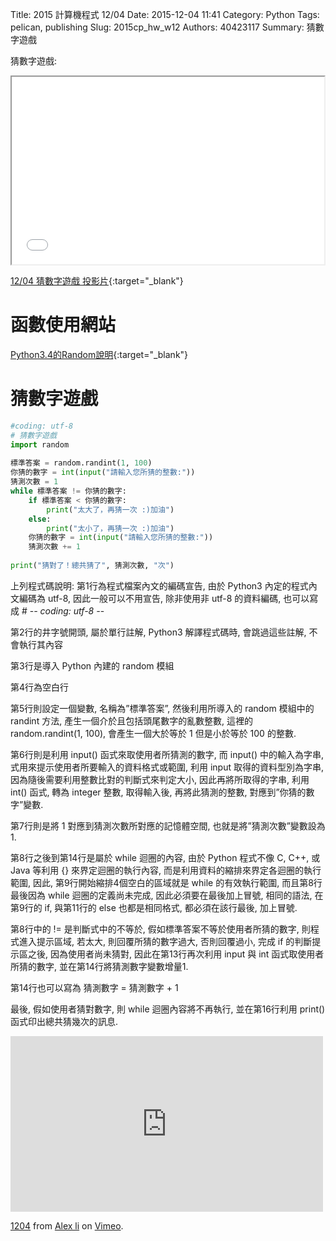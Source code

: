 Title: 2015 計算機程式 12/04
Date: 2015-12-04 11:41
Category: Python
Tags: pelican, publishing
Slug: 2015cp_hw_w12
Authors: 40423117
Summary: 猜數字遊戲

猜數字遊戲:

<iframe src="40423117_cp_w12_p.html" width="500" height="300"></iframe>

[12/04 猜數字遊戲 投影片](40423117_cp_w12_p.html){:target="_blank"}

函數使用網站
==========
[Python3.4的Random說明](https://docs.python.org/3/library/random.html){:target="_blank"}

猜數字遊戲
==========

~~~python
#coding: utf-8
# 猜數字遊戲
import random
   
標準答案 = random.randint(1, 100)
你猜的數字 = int(input("請輸入您所猜的整數:"))
猜測次數 = 1
while 標準答案 != 你猜的數字:
    if 標準答案 < 你猜的數字:
        print("太大了，再猜一次 :)加油")
    else:
        print("太小了，再猜一次 :)加油")
    你猜的數字 = int(input("請輸入您所猜的整數:"))
    猜測次數 += 1
   
print("猜對了！總共猜了", 猜測次數, "次")
~~~

上列程式碼說明:
第1行為程式檔案內文的編碼宣告, 由於 Python3 內定的程式內文編碼為 utf-8, 因此一般可以不用宣告, 除非使用非 utf-8 的資料編碼, 也可以寫成 # -*- coding: utf-8 -*-

第2行的井字號開頭, 屬於單行註解, Python3 解譯程式碼時, 會跳過這些註解, 不會執行其內容

第3行是導入 Python 內建的 random 模組

第4行為空白行

第5行則設定一個變數, 名稱為”標準答案”, 然後利用所導入的 random 模組中的 randint 方法, 產生一個介於且包括頭尾數字的亂數整數, 這裡的 random.randint(1, 100), 會產生一個大於等於 1 但是小於等於 100 的整數.

第6行則是利用 input() 函式來取使用者所猜測的數字, 而 input() 中的輸入為字串, 式用來提示使用者所要輸入的資料格式或範圍, 利用 input 取得的資料型別為字串, 因為隨後需要利用整數比對的判斷式來判定大小, 因此再將所取得的字串, 利用 int() 函式, 轉為 integer 整數, 取得輸入後, 再將此猜測的整數, 對應到”你猜的數字”變數.

第7行則是將 1 對應到猜測次數所對應的記憶體空間, 也就是將”猜測次數”變數設為 1.

第8行之後到第14行是屬於 while 迴圈的內容, 由於 Python 程式不像 C, C++, 或 Java 等利用 {} 來界定迴圈的執行內容, 而是利用資料的縮排來界定各迴圈的執行範圍, 因此, 第9行開始縮排4個空白的區域就是 while 的有效執行範圍, 而且第8行最後因為 while 迴圈的定義尚未完成, 因此必須要在最後加上冒號, 相同的語法, 在第9行的 if, 與第11行的 else 也都是相同格式, 都必須在該行最後, 加上冒號.

第8行中的 != 是判斷式中的不等於, 假如標準答案不等於使用者所猜的數字, 則程式進入提示區域, 若太大, 則回覆所猜的數字過大, 否則回覆過小, 完成 if 的判斷提示區之後, 因為使用者尚未猜對, 因此在第13行再次利用 input 與 int 函式取使用者所猜的數字, 並在第14行將猜測數字變數增量1.

第14行也可以寫為 猜測數字 = 猜測數字 + 1

最後, 假如使用者猜對數字, 則 while 迴圈內容將不再執行, 並在第16行利用 print() 函式印出總共猜幾次的訊息.

<iframe src="https://player.vimeo.com/video/151271111" width="500" height="281" frameborder="0" webkitallowfullscreen mozallowfullscreen allowfullscreen></iframe> <p><a href="https://vimeo.com/151271111">1204</a> from <a href="https://vimeo.com/user44960495">Alex li</a> on <a href="https://vimeo.com">Vimeo</a>.</p>